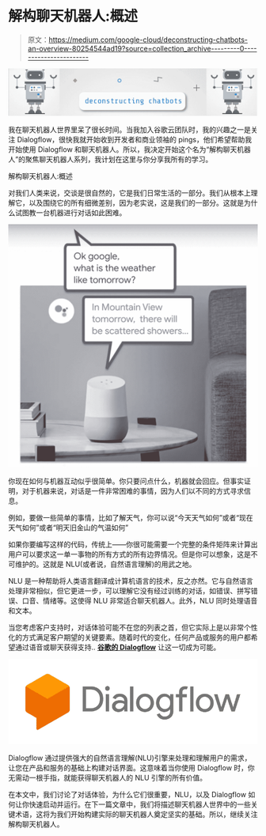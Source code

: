 # 解构聊天机器人:概述

> 原文：<https://medium.com/google-cloud/deconstructing-chatbots-an-overview-80254544ad19?source=collection_archive---------0----------------------->

![](img/78f3f99e64deaa321884e1da7197b527.png)

我在聊天机器人世界里呆了很长时间。当我加入谷歌云团队时，我的兴趣之一是关注 Dialogflow，很快我就开始收到开发者和商业领袖的 pings，他们希望帮助我开始使用 Dialogflow 和聊天机器人。所以，我决定开始这个名为“解构聊天机器人”的聚焦聊天机器人系列，我计划在这里与你分享我所有的学习。

解构聊天机器人:概述

对我们人类来说，交谈是很自然的，它是我们日常生活的一部分。我们从根本上理解它，以及围绕它的所有细微差别，因为老实说，这是我们的一部分。这就是为什么试图教一台机器进行对话如此困难。

![](img/f51274413891061abf0e1578c1454c20.png)

你现在如何与机器互动似乎很简单。你只要问点什么，机器就会回应。但事实证明，对于机器来说，对话是一件非常困难的事情，因为人们以不同的方式寻求信息。

例如，要做一些简单的事情，比如了解天气，你可以说“今天天气如何”或者“现在天气如何”或者“明天旧金山的气温如何”

如果你要编写这样的代码，传统上——你很可能需要一个完整的条件矩阵来计算出用户可以要求这一单一事物的所有方式的所有边界情况。但是你可以想象，这是不可维护的。这就是 NLU(或者说，自然语言理解)的用武之地。

NLU 是一种帮助将人类语言翻译成计算机语言的技术，反之亦然。它与自然语言处理非常相似，但它更进一步，可以理解它没有经过训练的对话，如错误、拼写错误、口音、情绪等。这使得 NLU 非常适合聊天机器人。此外，NLU 同时处理语音和文本。

当您考虑客户支持时，对话体验可能不在您的列表之首，但它实际上是以非常个性化的方式满足客户期望的关键要素。随着时代的变化，任何产品或服务的用户都希望通过语音或聊天获得支持.. [**谷歌的 Dialogflow**](https://dialogflow.com/) 让这一切成为可能。

![](img/0f7de1392af7c4407c3b7d7228e482e4.png)

Dialogflow 通过提供强大的自然语言理解(NLU)引擎来处理和理解用户的需求，让您在产品和服务的基础上构建对话界面。这意味着当你使用 Dialogflow 时，你无需动一根手指，就能获得聊天机器人的 NLU 引擎的所有价值。

在本文中，我们讨论了对话体验，为什么它们很重要，NLU，以及 Dialogflow 如何让你快速启动并运行。在下一篇文章中，我们将描述聊天机器人世界中的一些关键术语，这将为我们开始构建实际的聊天机器人奠定坚实的基础。所以，继续关注解构聊天机器人。